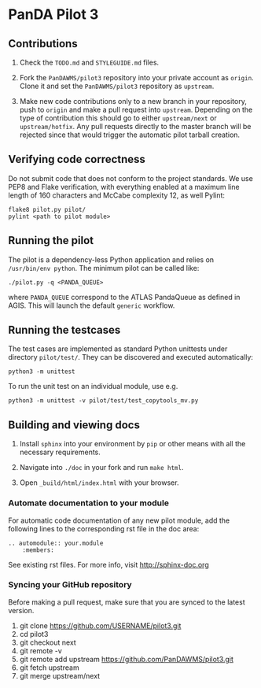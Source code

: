 # PanDA Pilot 3

## Contributions

1. Check the ``TODO.md`` and ``STYLEGUIDE.md`` files.

2. Fork the ``PanDAWMS/pilot3`` repository into your private account as ``origin``. Clone it and set the ``PanDAWMS/pilot3`` repository as ``upstream``.

3. Make new code contributions only to a new branch in your repository, push to ``origin`` and make a pull request into ``upstream``. Depending on the type of contribution this should go to either ``upstream/next`` or ``upstream/hotfix``. 
   Any pull requests directly to the master branch will be rejected since that would trigger the automatic pilot tarball creation.
## Verifying code correctness

Do not submit code that does not conform to the project standards. We use PEP8 and Flake verification, with everything
enabled at a maximum line length of 160 characters and McCabe complexity 12, as well Pylint:

    flake8 pilot.py pilot/
    pylint <path to pilot module>

## Running the pilot

The pilot is a dependency-less Python application and relies on ``/usr/bin/env python``. The minimum pilot can be called like:

    ./pilot.py -q <PANDA_QUEUE>

where ``PANDA_QUEUE`` correspond to the ATLAS PandaQueue as defined in AGIS. This will launch the default ``generic`` workflow.

## Running the testcases

The test cases are implemented as standard Python unittests under directory ``pilot/test/``. They can be discovered and executed automatically:

    python3 -m unittest

To run the unit test on an individual module, use e.g.

    python3 -m unittest -v pilot/test/test_copytools_mv.py

## Building and viewing docs

1. Install ``sphinx`` into your environment by ``pip`` or other means with all the necessary requirements.

2. Navigate into ``./doc`` in your fork and run ``make html``.

3. Open ``_build/html/index.html`` with your browser.

### Automate documentation to your module

For automatic code documentation of any new pilot module, add the following lines to the corresponding rst file in the doc area:

    .. automodule:: your.module
        :members:

See existing rst files. For more info, visit http://sphinx-doc.org

### Syncing your GitHub repository

Before making a pull request, make sure that you are synced to the latest version.

1. git clone https://github.com/USERNAME/pilot3.git
2. cd pilot3
3. git checkout next
4. git remote -v
5. git remote add upstream https://github.com/PanDAWMS/pilot3.git
6. git fetch upstream
7. git merge upstream/next
